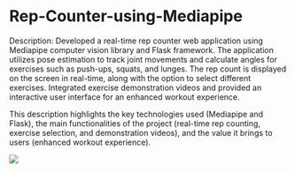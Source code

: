 # Rep-Counter-using-Mediapipe
 
Description:
Developed a real-time rep counter web application using Mediapipe computer vision library and Flask framework. The application utilizes pose estimation to track joint movements and calculate angles for exercises such as push-ups, squats, and lunges. The rep count is displayed on the screen in real-time, along with the option to select different exercises. Integrated exercise demonstration videos and provided an interactive user interface for an enhanced workout experience.

This description highlights the key technologies used (Mediapipe and Flask), the main functionalities of the project (real-time rep counting, exercise selection, and demonstration videos), and the value it brings to users (enhanced workout experience).

![](https://github.com/S1DdharTH16/Rep-Counter-using-Mediapipe/blob/main/demo_pushups.gif)

